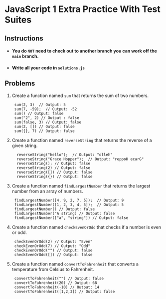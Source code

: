 # JavaScript 1 Extra Practice With Test Suites

## Instructions

- #### You do `NOT` need to check out to another branch you can work off the `main` branch.
- #### Write all your code in `solutions.js`

## Problems

1. Create a function named `sum` that returns the sum of two numbers.

        sum(2, 3)  // Output: 5
        sum(7, -59);  // Output: -52
        sum() // Output: false
        sum("2", 2) // Output : false
        sum(false, 3) // Output: false
        sum(2, []) // Output: false
        sum({}, 7) // Output: false
2. Create a function named `reverseString` that returns the reverse of a given string.
    
         reverseString("hello");  // Output: "olleh"
         reverseString("Grace Hopper");  // Output: "reppoH ecarG"
         reverseString(); // Output: false
         reverseString(2) // Output: false
         reverseString([]) // Output: false
         reverseString({}) // Output: false
3. Create a function named `findLargestNumber` that returns the largest number from an array of numbers.

        findLargestNumber([4, 9, 2, 7, 5]);  // Output: 9
        findLargestNumber([1, 2, 3, 4, 5]);  // Output: 5
        findLargestNumber() // Output: false
        findLargestNumber("A string) // Output: false
        findLargestNumber(["a", "string"]) // Output: false
4. Create a function named `checkEvenOrOdd` that checks if a number is even or odd.
    
        checkEvenOrOdd(2) // Output: "Even"
        checkEvenOrOdd(7) // Output: "Odd"
        checkEvenOrOdd("") // Output: false
        checkEvenOrOdd([]) // Output: false
5. Create a function named `convertToFahrenheit` that converts a temperature from Celsius to Fahrenheit.
         
        convertToFahrenheit("") // Output: false
        convertToFahrenheit(20) // Output: 68
        convertToFahrenheit(-10) // Output: 14
        convertToFahrenheit([1,2,3]) // Output: false
        